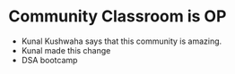 # Community Classroom is OP

- Kunal Kushwaha says that this community is amazing.
- Kunal made this change
- DSA bootcamp
